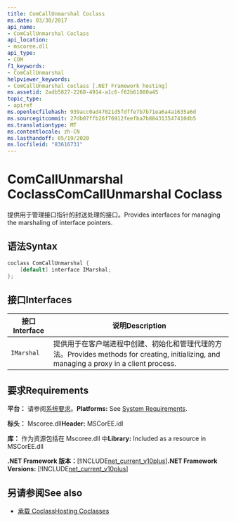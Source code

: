 ```yaml
---
title: ComCallUnmarshal Coclass
ms.date: 03/30/2017
api_name:
- ComCallUnmarshal Coclass
api_location:
- mscoree.dll
api_type:
- COM
f1_keywords:
- ComCallUnmarshal
helpviewer_keywords:
- ComCallUnmarshal coclass [.NET Framework hosting]
ms.assetid: 2adb5827-2268-4914-a1c6-f62b61880a45
topic_type:
- apiref
ms.openlocfilehash: 939acc0ad47021d5fdffe7b7b71ea6a4a1635a6d
ms.sourcegitcommit: 27db07ffb26f76912feefba7b884313547410db5
ms.translationtype: MT
ms.contentlocale: zh-CN
ms.lasthandoff: 05/19/2020
ms.locfileid: "83616731"
---
```

# <a name="comcallunmarshal-coclass"></a><span data-ttu-id="6a294-102">ComCallUnmarshal Coclass</span><span class="sxs-lookup"><span data-stu-id="6a294-102">ComCallUnmarshal Coclass</span></span>
<span data-ttu-id="6a294-103">提供用于管理接口指针的封送处理的接口。</span><span class="sxs-lookup"><span data-stu-id="6a294-103">Provides interfaces for managing the marshaling of interface pointers.</span></span>  
  
## <a name="syntax"></a><span data-ttu-id="6a294-104">语法</span><span class="sxs-lookup"><span data-stu-id="6a294-104">Syntax</span></span>  
  
```cpp  
coclass ComCallUnmarshal {  
    [default] interface IMarshal;  
};  
```  
  
## <a name="interfaces"></a><span data-ttu-id="6a294-105">接口</span><span class="sxs-lookup"><span data-stu-id="6a294-105">Interfaces</span></span>  
  
|<span data-ttu-id="6a294-106">接口</span><span class="sxs-lookup"><span data-stu-id="6a294-106">Interface</span></span>|<span data-ttu-id="6a294-107">说明</span><span class="sxs-lookup"><span data-stu-id="6a294-107">Description</span></span>|  
|---------------|-----------------|  
|`IMarshal`|<span data-ttu-id="6a294-108">提供用于在客户端进程中创建、初始化和管理代理的方法。</span><span class="sxs-lookup"><span data-stu-id="6a294-108">Provides methods for creating, initializing, and managing a proxy in a client process.</span></span>|  
  
## <a name="requirements"></a><span data-ttu-id="6a294-109">要求</span><span class="sxs-lookup"><span data-stu-id="6a294-109">Requirements</span></span>  
 <span data-ttu-id="6a294-110">**平台：** 请参阅[系统要求](../../get-started/system-requirements.md)。</span><span class="sxs-lookup"><span data-stu-id="6a294-110">**Platforms:** See [System Requirements](../../get-started/system-requirements.md).</span></span>  
  
 <span data-ttu-id="6a294-111">**标头：** Mscoree.dll</span><span class="sxs-lookup"><span data-stu-id="6a294-111">**Header:** MSCorEE.idl</span></span>  
  
 <span data-ttu-id="6a294-112">**库：** 作为资源包括在 Mscoree.dll 中</span><span class="sxs-lookup"><span data-stu-id="6a294-112">**Library:** Included as a resource in MSCorEE.dll</span></span>  
  
 <span data-ttu-id="6a294-113">**.NET Framework 版本：**[!INCLUDE[net_current_v10plus](../../../../includes/net-current-v10plus-md.md)]</span><span class="sxs-lookup"><span data-stu-id="6a294-113">**.NET Framework Versions:** [!INCLUDE[net_current_v10plus](../../../../includes/net-current-v10plus-md.md)]</span></span>  
  
## <a name="see-also"></a><span data-ttu-id="6a294-114">另请参阅</span><span class="sxs-lookup"><span data-stu-id="6a294-114">See also</span></span>

- [<span data-ttu-id="6a294-115">承载 Coclass</span><span class="sxs-lookup"><span data-stu-id="6a294-115">Hosting Coclasses</span></span>](hosting-coclasses.md)
